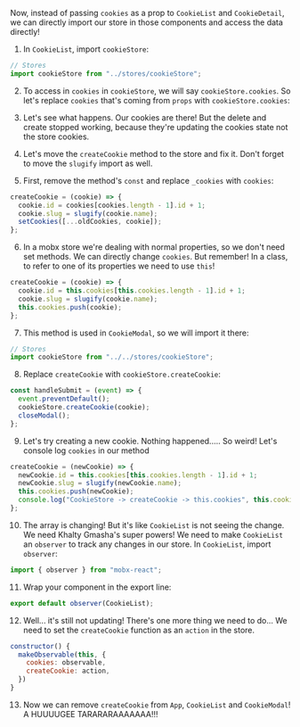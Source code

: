 Now, instead of passing `cookies` as a prop to `CookieList` and `CookieDetail`, we can directly import our store in those components and access the data directly!

1. In `CookieList`, import `cookieStore`:

```javascript
// Stores
import cookieStore from "../stores/cookieStore";
```

2. To access in `cookies` in `cookieStore`, we will say `cookieStore.cookies`. So let's replace `cookies` that's coming from `props` with `cookieStore.cookies`:

3. Let's see what happens. Our cookies are there! But the delete and create stopped working, because they're updating the cookies state not the store cookies.

4. Let's move the `createCookie` method to the store and fix it. Don't forget to move the `slugify` import as well.

5. First, remove the method's `const` and replace `_cookies` with `cookies`:

```javascript
createCookie = (cookie) => {
  cookie.id = cookies[cookies.length - 1].id + 1;
  cookie.slug = slugify(cookie.name);
  setCookies([...oldCookies, cookie]);
};
```

6. In a mobx store we're dealing with normal properties, so we don't need set methods. We can directly change `cookies`. But remember! In a class, to refer to one of its properties we need to use `this`!

```javascript
createCookie = (cookie) => {
  cookie.id = this.cookies[this.cookies.length - 1].id + 1;
  cookie.slug = slugify(cookie.name);
  this.cookies.push(cookie);
};
```

7. This method is used in `CookieModal`, so we will import it there:

```javascript
// Stores
import cookieStore from "../../stores/cookieStore";
```

8. Replace `createCookie` with `cookieStore.createCookie`:

```javascript
const handleSubmit = (event) => {
  event.preventDefault();
  cookieStore.createCookie(cookie);
  closeModal();
};
```

9. Let's try creating a new cookie. Nothing happened..... So weird! Let's console log `cookies` in our method

```javascript
createCookie = (newCookie) => {
  newCookie.id = this.cookies[this.cookies.length - 1].id + 1;
  newCookie.slug = slugify(newCookie.name);
  this.cookies.push(newCookie);
  console.log("CookieStore -> createCookie -> this.cookies", this.cookies);
};
```

10. The array is changing! But it's like `CookieList` is not seeing the change. We need Khalty Gmasha's super powers! We need to make `CookieList` an `observer` to track any changes in our store. In `CookieList`, import `observer`:

```javascript
import { observer } from "mobx-react";
```

11. Wrap your component in the export line:

```javascript
export default observer(CookieList);
```

12. Well... it's still not updating! There's one more thing we need to do... We need to set the `createCookie` function as an `action` in the store.

```javascript
constructor() {
  makeObservable(this, {
    cookies: observable,
    createCookie: action,
  })
}
```

13. Now we can remove `createCookie` from `App`, `CookieList` and `CookieModal`! A HUUUUGEE TARARARAAAAAAA!!!

